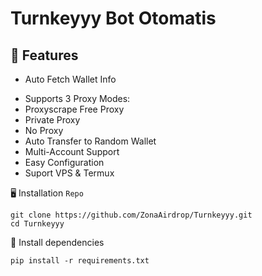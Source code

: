 # Turnkeyyy Bot Otomatis 

## 📝 Features

* Auto Fetch Wallet Info
- Supports 3 Proxy Modes:
- Proxyscrape Free Proxy
- Private Proxy
- No Proxy
- Auto Transfer to Random Wallet
- Multi-Account Support
- Easy Configuration
- Suport VPS & Termux

🖥️ Installation `Repo`
````
git clone https://github.com/ZonaAirdrop/Turnkeyyy.git
cd Turnkeyyy
````
🔖 Install dependencies
````
pip install -r requirements.txt
````
